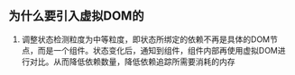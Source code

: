 ## 为什么要引入虚拟DOM的
1. 调整状态检测粒度为中等粒度，即状态所绑定的依赖不再是具体的DOM节点，而是一个组件。状态变化后，通知到组件，组件内部再使用虚拟DOM进行对比。从而降低依赖数量，降低依赖追踪所需要消耗的内存